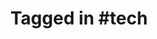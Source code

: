 ---
layout: tag-page
title: "Tagged in #tech"
description: "relevant projects & blogs"
tag: tech
---